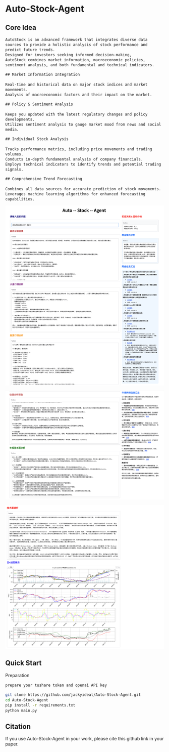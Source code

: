 # Auto-Stock-Agent

## Core Idea

```
AutoStock is an advanced framework that integrates diverse data sources to provide a holistic analysis of stock performance and predict future trends.
Designed for investors seeking informed decision-making,
AutoStock combines market information, macroeconomic policies, sentiment analysis, and both fundamental and technical indicators.

```

```
## Market Information Integration

Real-time and historical data on major stock indices and market movements.
Analysis of macroeconomic factors and their impact on the market.

```

```
## Policy & Sentiment Analysis

Keeps you updated with the latest regulatory changes and policy developments.
Utilizes sentiment analysis to gauge market mood from news and social media.

```

```
## Individual Stock Analysis

Tracks performance metrics, including price movements and trading volumes.
Conducts in-depth fundamental analysis of company financials.
Employs technical indicators to identify trends and potential trading signals.

```

```
## Comprehensive Trend Forecasting

Combines all data sources for accurate prediction of stock movements.
Leverages machine learning algorithms for enhanced forecasting capabilities.

```

<p align="center">
    <img src="asstes/case1.png" width="800"/>
<p>

<p align="center">
    <img src="asstes/case2.png" width="800"/>
<p>

<p align="center">
    <img src="asstes/case3.png" width="800"/>
<p>



## Quick Start

Preparation

```
prepare your tushare token and openai API key
```

```bash
git clone https://github.com/jackyideal/Auto-Stock-Agent.git
cd Auto-Stock-Agent
pip install -r requirements.txt
python main.py
```


## Citation

If you use Auto-Stock-Agent in your work, please cite this github link in your paper.
